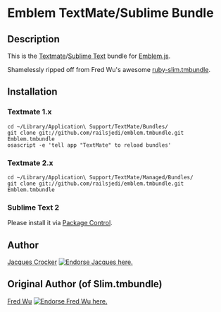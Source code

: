 # Emblem TextMate/Sublime Bundle

## Description

This is the [Textmate](http://macromates.com/)/[Sublime Text](http://www.sublimetext.com/) bundle for [Emblem.js](http://emblemjs.com/).

Shamelessly ripped off from Fred Wu's awesome [ruby-slim.tmbundle](https://github.com/slim-template/ruby-slim.tmbundle).


## Installation

### Textmate 1.x

    cd ~/Library/Application\ Support/TextMate/Bundles/
    git clone git://github.com/railsjedi/emblem.tmbundle.git Emblem.tmbundle
    osascript -e 'tell app "TextMate" to reload bundles'

### Textmate 2.x

    cd ~/Library/Application\ Support/TextMate/Managed/Bundles/
    git clone git://github.com/railsjedi/emblem.tmbundle.git Emblem.tmbundle

### Sublime Text 2

Please install it via [Package Control](http://wbond.net/sublime_packages/package_control).

## Author

[Jacques Crocker](http://lizilabs.com/) [![Endorse Jacques here.](http://api.coderwall.com/railsjedi/endorsecount.png)](http://coderwall.com/railsjedi)

## Original Author (of Slim.tmbundle)

[Fred Wu](http://fredwu.me/) [![Endorse Fred Wu here.](http://api.coderwall.com/fredwu/endorsecount.png)](http://coderwall.com/fredwu)
